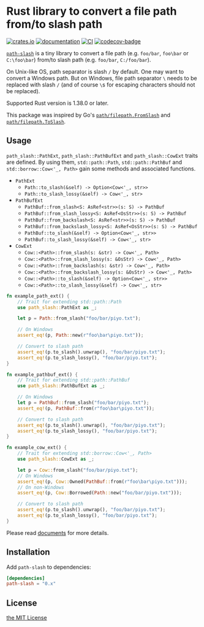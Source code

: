 Rust library to convert a file path from/to slash path
======================================================
[![crates.io][crates-io-badge]][crates-io]
[![documentation][doc-badge]][doc]
[![CI][ci-badge]][ci]
[![codecov-badge][]][codecov]

[`path-slash`][crates-io] is a tiny library to convert a file path (e.g. `foo/bar`, `foo\bar` or
`C:\foo\bar`) from/to slash path (e.g. `foo/bar`, `C:/foo/bar`).

On Unix-like OS, path separator is slash `/` by default. One may want to convert a Windows path. But on
Windows, file path separator `\` needs to be replaced with slash `/` (and of course `\`s for escaping
characters should not be replaced).

Supported Rust version is 1.38.0 or later.

This package was inspired by Go's [`path/filepath.FromSlash`](https://pkg.go.dev/path/filepath#FromSlash)
and [`path/filepath.ToSlash`](https://pkg.go.dev/path/filepath#ToSlash).

## Usage

`path_slash::PathExt`, `path_slash::PathBufExt` and `path_slash::CowExt` traits are defined. By using them,
`std::path::Path`, `std::path::PathBuf` and `std::borrow::Cow<'_, Path>` gain some methods and associated functions.

- `PathExt`
  - `Path::to_slash(&self) -> Option<Cow<'_, str>>`
  - `Path::to_slash_lossy(&self) -> Cow<'_, str>`
- `PathBufExt`
  - `PathBuf::from_slash<S: AsRef<str>>(s: S) -> PathBuf`
  - `PathBuf::from_slash_lossy<S: AsRef<OsStr>>(s: S) -> PathBuf`
  - `PathBuf::from_backslash<S: AsRef<str>>(s: S) -> PathBuf`
  - `PathBuf::from_backslash_lossy<S: AsRef<OsStr>>(s: S) -> PathBuf`
  - `PathBuf::to_slash(&self) -> Option<Cow<'_, str>>`
  - `PathBuf::to_slash_lossy(&self) -> Cow<'_, str>`
- `CowExt`
  - `Cow::<Path>::from_slash(s: &str) -> Cow<'_, Path>`
  - `Cow::<Path>::from_slash_lossy(s: &OsStr) -> Cow<'_, Path>`
  - `Cow::<Path>::from_backslash(s: &str) -> Cow<'_, Path>`
  - `Cow::<Path>::from_backslash_lossy(s: &OsStr) -> Cow<'_, Path>`
  - `Cow::<Path>::to_slash(&self) -> Option<Cow<'_, str>>`
  - `Cow::<Path>::to_slash_lossy(&self) -> Cow<'_, str>`

```rust
fn example_path_ext() {
    // Trait for extending std::path::Path
    use path_slash::PathExt as _;

    let p = Path::from_slash("foo/bar/piyo.txt");

    // On Windows
    assert_eq!(p, Path::new(r"foo\bar\piyo.txt"));

    // Convert to slash path
    assert_eq!(p.to_slash().unwrap(), "foo/bar/piyo.txt");
    assert_eq!(p.to_slash_lossy(), "foo/bar/piyo.txt");
}

fn example_pathbuf_ext() {
    // Trait for extending std::path::PathBuf
    use path_slash::PathBufExt as _;

    // On Windows
    let p = PathBuf::from_slash("foo/bar/piyo.txt");
    assert_eq!(p, PathBuf::from(r"foo\bar\piyo.txt"));

    // Convert to slash path
    assert_eq!(p.to_slash().unwrap(), "foo/bar/piyo.txt");
    assert_eq!(p.to_slash_lossy(), "foo/bar/piyo.txt");
}

fn example_cow_ext() {
    // Trait for extending std::borrow::Cow<'_, Path>
    use path_slash::CowExt as _;

    let p = Cow::from_slash("foo/bar/piyo.txt");
    // On Windows
    assert_eq!(p, Cow::Owned(PathBuf::from(r"foo\bar\piyo.txt")));
    // On non-Windows
    assert_eq!(p, Cow::Borrowed(Path::new("foo/bar/piyo.txt")));

    // Convert to slash path
    assert_eq!(p.to_slash().unwrap(), "foo/bar/piyo.txt");
    assert_eq!(p.to_slash_lossy(), "foo/bar/piyo.txt");
}
```

Please read [documents][doc] for more details.

## Installation

Add `path-slash` to dependencies:

```toml
[dependencies]
path-slash = "0.x"
```

## License

[the MIT License](LICENSE.txt)

[doc-badge]: https://docs.rs/path-slash/badge.svg
[doc]: https://docs.rs/path-slash
[crates-io-badge]: https://img.shields.io/crates/v/path-slash.svg
[crates-io]: https://crates.io/crates/path-slash
[ci]: https://github.com/rhysd/path-slash/actions/workflows/ci.yaml
[ci-badge]: https://github.com/rhysd/path-slash/actions/workflows/ci.yaml/badge.svg
[codecov-badge]: https://codecov.io/gh/rhysd/path-slash/branch/master/graph/badge.svg?token=6f7QWopfz4
[codecov]: https://codecov.io/gh/rhysd/path-slash
